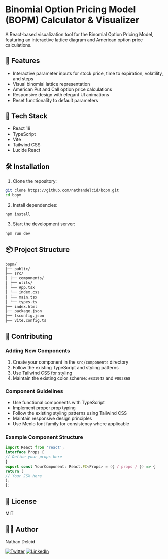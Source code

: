# Binomial Option Pricing Model (BOPM) Calculator & Visualizer

A React-based visualization tool for the Binomial Option Pricing Model, featuring an interactive lattice diagram and American option price calculations.

## 🌟 Features

- Interactive parameter inputs for stock price, time to expiration, volatility, and steps
- Visual binomial lattice representation
- American Put and Call option price calculations
- Responsive design with elegant UI animations
- Reset functionality to default parameters

## 🚀 Tech Stack

- React 18
- TypeScript
- Vite
- Tailwind CSS
- Lucide React

## 🛠 Installation

1. Clone the repository:

```bash
git clone https://github.com/nathandelcid/bopm.git
cd bopm
```

2. Install dependencies:

```bash
npm install
```

3. Start the development server:

```bash
npm run dev
```

## 📦 Project Structure

```bash
bopm/
├── public/
├── src/
│ ├── components/
│ ├── utils/
│ └── App.tsx
│ └── index.css
│ └── main.tsx
│ └── types.ts
├── index.html
├── package.json
├── tsconfig.json
├── vite.config.ts
```


## 🤝 Contributing

### Adding New Components

1. Create your component in the `src/components` directory
2. Follow the existing TypeScript and styling patterns
3. Use Tailwind CSS for styling
4. Maintain the existing color scheme: `#B31942` and `#002868`

### Component Guidelines

- Use functional components with TypeScript
- Implement proper prop typing
- Follow the existing styling patterns using Tailwind CSS
- Maintain responsive design principles
- Use Menlo font family for consistency where applicable

### Example Component Structure

```typescript
import React from 'react';
interface Props {
// Define your props here
}
export const YourComponent: React.FC<Props> = ({ / props / }) => {
return (
// Your JSX here
);
};
``` 


## 📝 License

MIT

## 🙋‍♂️ Author

Nathan Delcid

[![Twitter](https://img.shields.io/badge/Twitter-1DA1F2?style=for-the-badge&logo=twitter&logoColor=white)](https://x.com/nathandelcid)
[![LinkedIn](https://img.shields.io/badge/LinkedIn-0077B5?style=for-the-badge&logo=linkedin&logoColor=white)](https://www.linkedin.com/in/nathan-delcid-56b04021a/)
